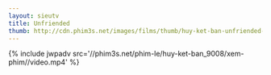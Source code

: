 ```yaml
---
layout: sieutv
title: Unfriended
thumb: http://cdn.phim3s.net/images/films/thumb/huy-ket-ban-unfriended-2014.jpg
---
```

{% include jwpadv src='//phim3s.net/phim-le/huy-ket-ban_9008/xem-phim//video.mp4' %}